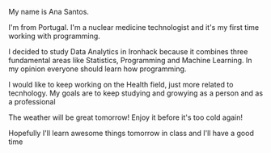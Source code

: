My name is Ana Santos. 

I'm from Portugal. I'm a nuclear medicine technologist and it's my first time working with programming.

I decided to study Data Analytics in Ironhack because it combines three fundamental areas like Statistics, Programming and Machine Learning.
In my opinion everyone should learn how programming.

I would like to keep working on the Health field, just more related to tecnhology.
My goals are to keep studying and growying as a person and as a professional

The weather will be great tomorrow! Enjoy it before it's too cold again!

Hopefully I'll learn awesome things tomorrow in class and I'll have a good time
